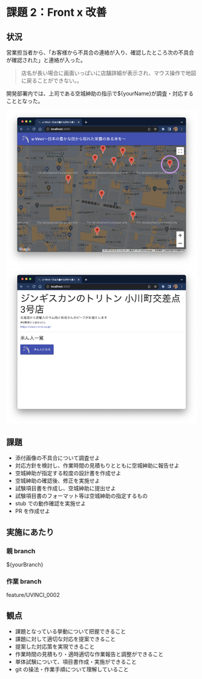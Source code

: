 # 課題 2：Front x 改善

## 状況

営業担当者から、「お客様から不具合の連絡が入り、確認したところ次の不具合が確認された」と連絡が入った。

> 店名が長い場合に画面いっぱいに店舗詳細が表示され、マウス操作で地図に戻ることができない。。

開発部署内では、上司である空城紳助の指示で${yourName}が調査・対応することとなった。

![spa_f02_0.png](spa_f02_0.png)
![spa_f02_1.png](spa_f02_1.png)

## 課題

- 添付画像の不具合について調査せよ
- 対応方針を検討し、作業時間の見積もりとともに空城紳助に報告せよ
- 空城紳助が指定する粒度の設計書を作成せよ
- 空城紳助の確認後、修正を実施せよ
- 試験項目書を作成し、空城紳助に提出せよ
- 試験項目書のフォーマット等は空城紳助の指定するもの
- stub での動作確認を実施せよ
- PR を作成せよ

## 実施にあたり

### 親 branch

${yourBranch}

### 作業 branch

feature/UVINCI_0002

## 観点

- 課題となっている挙動について把握できること
- 課題に対して適切な対応を提案できること
- 提案した対応策を実現できること
- 作業時間の見積もり・適時適切な作業報告と調整ができること
- 単体試験について、項目書作成・実施ができること
- git の操法・作業手順について理解していること

